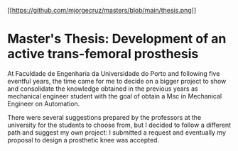 [[https://github.com/mjorgecruz/masters/blob/main/thesis.png]]

# Master's Thesis: Development of an active trans-femoral prosthesis

At Faculdade de Engenharia da Universidade do Porto and following five eventful years, the time came for me to decide on a bigger project to show and consolidate the knowledge obtained in the previous years as mechanical engineer student with the goal of obtain a Msc in Mechanical Engineer on Automation.

There were several suggestions prepared by the professors at the university for the students to choose from, but I decided to follow a different path and suggest my own project: I submitted a request and eventually my proposal to design a prosthetic knee was accepted.
